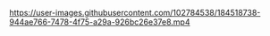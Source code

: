 


https://user-images.githubusercontent.com/102784538/184518738-944ae766-7478-4f75-a29a-926bc26e37e8.mp4

